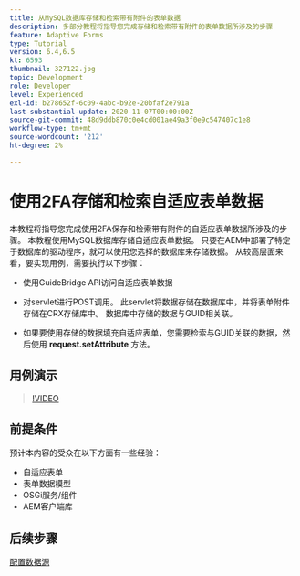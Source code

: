 ```yaml
---
title: 从MySQL数据库存储和检索带有附件的表单数据
description: 多部分教程将指导您完成存储和检索带有附件的表单数据所涉及的步骤
feature: Adaptive Forms
type: Tutorial
version: 6.4,6.5
kt: 6593
thumbnail: 327122.jpg
topic: Development
role: Developer
level: Experienced
exl-id: b278652f-6c09-4abc-b92e-20bfaf2e791a
last-substantial-update: 2020-11-07T00:00:00Z
source-git-commit: 48d9ddb870c0e4cd001ae49a3f0e9c547407c1e8
workflow-type: tm+mt
source-wordcount: '212'
ht-degree: 2%

---
```


# 使用2FA存储和检索自适应表单数据

本教程将指导您完成使用2FA保存和检索带有附件的自适应表单数据所涉及的步骤。 本教程使用MySQL数据库存储自适应表单数据。 只要在AEM中部署了特定于数据库的驱动程序，就可以使用您选择的数据库来存储数据。 从较高层面来看，要实现用例，需要执行以下步骤：

* 使用GuideBridge API访问自适应表单数据

* 对servlet进行POST调用。 此servlet将数据存储在数据库中，并将表单附件存储在CRX存储库中。 数据库中存储的数据与GUID相关联。

* 如果要使用存储的数据填充自适应表单，您需要检索与GUID关联的数据，然后使用 **request.setAttribute** 方法。

## 用例演示

>[!VIDEO](https://video.tv.adobe.com/v/327122?quality=12&learn=on)

## 前提条件

预计本内容的受众在以下方面有一些经验：

* 自适应表单
* 表单数据模型
* OSGi服务/组件
* AEM客户端库


## 后续步骤

[配置数据源](./configure-data-source.md)